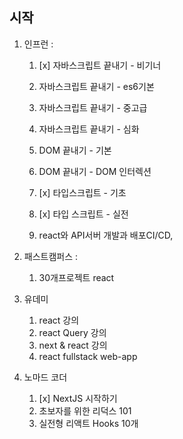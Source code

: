 ## 시작

1. 인프런 :

   1. [x] 자바스크립트 끝내기 - 비기너 
   2. 자바스크립트 끝내기 - es6기본
   3. 자바스크립트 끝내기 - 중고급
   4. 자바스크립트 끝내기 - 심화

   5. DOM 끝내기 - 기본
   6. DOM 끝내기 - DOM 인터렉션

   7. [x] 타입스크립트 - 기초
   8. [x] 타입 스크립트 - 실전

   9. react와 API서버 개발과 배포CI/CD,

2. 패스트캠퍼스 :

   1. 30개프로젝트 react

3. 유데미

   1. react 강의
   2. react Query 강의
   3. next & react 강의
   4. react fullstack web-app

4. 노마드 코더
   1. [x] NextJS 시작하기
   2. 초보자를 위한 리덕스 101
   3. 실전형 리액트 Hooks 10개
